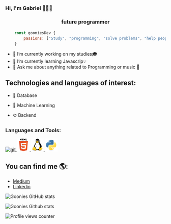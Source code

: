 ### Hi, I'm Gabriel 👋👨‍💻
<h3 align="center">future programmer</h3>

```js
    const gooniesDev {
        passions: ["Study", "programming", "solve problems", "help people"];
    }
```

- 🔭  I’m currently working on my studies🎓
- 🌱  I’m currently learning Javascrip💡
- 💬  Ask me about anything related to Programming or music 🤩 

## Technologies and languages of interest:

- 💾 Database

- 🤖 Machine Learning

- ⚙️ Backend

## 
<h3 align="left">Languages and Tools:</h3>
<p align="left"> <a href="https://git-scm.com/" target="_blank"> <img src="https://www.vectorlogo.zone/logos/git-scm/git-scm-icon.svg" alt="git" width="40" height="40"/> </a> <a href="https://www.w3.org/html/" target="_blank"> <img src="https://raw.githubusercontent.com/devicons/devicon/master/icons/html5/html5-original-wordmark.svg" alt="html5" width="40" height="40"/> </a> <a href="https://www.linux.org/" target="_blank"> <img src="https://raw.githubusercontent.com/devicons/devicon/master/icons/linux/linux-original.svg" alt="linux" width="40" height="40"/> </a>  <a href="https://www.python.org" target="_blank"> <img src="https://raw.githubusercontent.com/devicons/devicon/master/icons/python/python-original.svg" alt="python" width="40" height="40"/> </a> </p>

## You can find me 🌎:

 - [Medium](https://medium.com/@gabomunozcastro)
 - [Linkedin](https://www.linkedin.com/in/goonies/)


![Goonies GitHub stats](https://github-readme-stats.vercel.app/api?username=gooniesDev&count_private=true&show_icons=true&theme=onedark)

![Goonies Github stats](https://github-readme-stats.vercel.app/api/top-langs/?username=gooniesDev&layout=compact&theme=onedark)

![Profile views counter](https://komarev.com/ghpvc/?username=gooniesDev&style=flat-square)
